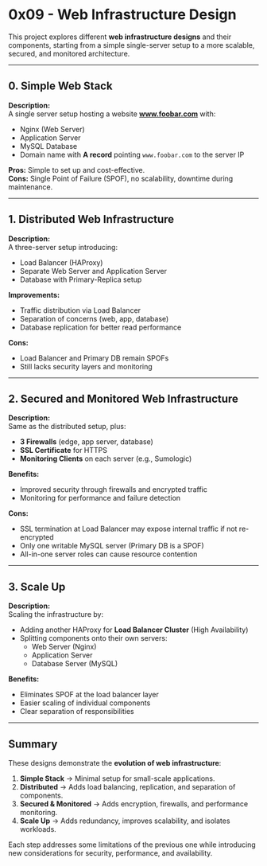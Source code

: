 <!--Inital readme file added
![simple_web_stack](Simple_web_stack.png)-->
# 0x09 - Web Infrastructure Design

This project explores different **web infrastructure designs** and their components, starting from a simple single-server setup to a more scalable, secured, and monitored architecture.

---

## 0. Simple Web Stack

**Description:**  
A single server setup hosting a website **www.foobar.com** with:
- Nginx (Web Server)
- Application Server
- MySQL Database
- Domain name with **A record** pointing `www.foobar.com` to the server IP

**Pros:** Simple to set up and cost-effective.  
**Cons:** Single Point of Failure (SPOF), no scalability, downtime during maintenance.

---

## 1. Distributed Web Infrastructure

**Description:**  
A three-server setup introducing:
- Load Balancer (HAProxy)
- Separate Web Server and Application Server
- Database with Primary-Replica setup

**Improvements:**  
- Traffic distribution via Load Balancer  
- Separation of concerns (web, app, database)  
- Database replication for better read performance

**Cons:**  
- Load Balancer and Primary DB remain SPOFs  
- Still lacks security layers and monitoring

---

## 2. Secured and Monitored Web Infrastructure

**Description:**  
Same as the distributed setup, plus:
- **3 Firewalls** (edge, app server, database)
- **SSL Certificate** for HTTPS
- **Monitoring Clients** on each server (e.g., Sumologic)

**Benefits:**  
- Improved security through firewalls and encrypted traffic  
- Monitoring for performance and failure detection

**Cons:**  
- SSL termination at Load Balancer may expose internal traffic if not re-encrypted  
- Only one writable MySQL server (Primary DB is a SPOF)  
- All-in-one server roles can cause resource contention

---

## 3. Scale Up

**Description:**  
Scaling the infrastructure by:
- Adding another HAProxy for **Load Balancer Cluster** (High Availability)
- Splitting components onto their own servers:
  - Web Server (Nginx)
  - Application Server
  - Database Server (MySQL)

**Benefits:**  
- Eliminates SPOF at the load balancer layer  
- Easier scaling of individual components  
- Clear separation of responsibilities

---

## Summary

These designs demonstrate the **evolution of web infrastructure**:

1. **Simple Stack** → Minimal setup for small-scale applications.  
2. **Distributed** → Adds load balancing, replication, and separation of components.  
3. **Secured & Monitored** → Adds encryption, firewalls, and performance monitoring.  
4. **Scale Up** → Adds redundancy, improves scalability, and isolates workloads.

Each step addresses some limitations of the previous one while introducing new considerations for security, performance, and availability.


